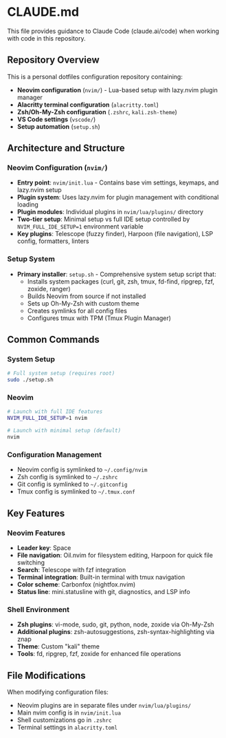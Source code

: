 # CLAUDE.md

This file provides guidance to Claude Code (claude.ai/code) when working with code in this repository.

## Repository Overview

This is a personal dotfiles configuration repository containing:
- **Neovim configuration** (`nvim/`) - Lua-based setup with lazy.nvim plugin manager
- **Alacritty terminal configuration** (`alacritty.toml`)
- **Zsh/Oh-My-Zsh configuration** (`.zshrc`, `kali.zsh-theme`)
- **VS Code settings** (`vscode/`)
- **Setup automation** (`setup.sh`)

## Architecture and Structure

### Neovim Configuration (`nvim/`)
- **Entry point**: `nvim/init.lua` - Contains base vim settings, keymaps, and lazy.nvim setup
- **Plugin system**: Uses lazy.nvim for plugin management with conditional loading
- **Plugin modules**: Individual plugins in `nvim/lua/plugins/` directory
- **Two-tier setup**: Minimal setup vs full IDE setup controlled by `NVIM_FULL_IDE_SETUP=1` environment variable
- **Key plugins**: Telescope (fuzzy finder), Harpoon (file navigation), LSP config, formatters, linters

### Setup System
- **Primary installer**: `setup.sh` - Comprehensive system setup script that:
  - Installs system packages (curl, git, zsh, tmux, fd-find, ripgrep, fzf, zoxide, ranger)
  - Builds Neovim from source if not installed
  - Sets up Oh-My-Zsh with custom theme
  - Creates symlinks for all config files
  - Configures tmux with TPM (Tmux Plugin Manager)

## Common Commands

### System Setup
```bash
# Full system setup (requires root)
sudo ./setup.sh
```

### Neovim
```bash
# Launch with full IDE features
NVIM_FULL_IDE_SETUP=1 nvim

# Launch with minimal setup (default)
nvim
```

### Configuration Management
- Neovim config is symlinked to `~/.config/nvim`
- Zsh config is symlinked to `~/.zshrc`
- Git config is symlinked to `~/.gitconfig`
- Tmux config is symlinked to `~/.tmux.conf`

## Key Features

### Neovim Features
- **Leader key**: Space
- **File navigation**: Oil.nvim for filesystem editing, Harpoon for quick file switching
- **Search**: Telescope with fzf integration
- **Terminal integration**: Built-in terminal with tmux navigation
- **Color scheme**: Carbonfox (nightfox.nvim)
- **Status line**: mini.statusline with git, diagnostics, and LSP info

### Shell Environment
- **Zsh plugins**: vi-mode, sudo, git, python, node, zoxide via Oh-My-Zsh
- **Additional plugins**: zsh-autosuggestions, zsh-syntax-highlighting via znap
- **Theme**: Custom "kali" theme
- **Tools**: fd, ripgrep, fzf, zoxide for enhanced file operations

## File Modifications

When modifying configuration files:
- Neovim plugins are in separate files under `nvim/lua/plugins/`
- Main nvim config is in `nvim/init.lua`
- Shell customizations go in `.zshrc`
- Terminal settings in `alacritty.toml`